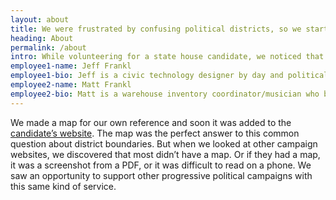 ```yaml
---
layout: about
title: We were frustrated by confusing political districts, so we started MapBlue
heading: About
permalink: /about
intro: While volunteering for a state house candidate, we noticed that one of the first questions we would receive from potential voters was “am I inside the district?” Some of our neighbors were in the district, and others, who lived four blocks away or even across the street, were not.
employee1-name: Jeff Frankl
employee1-bio: Jeff is a civic technology designer by day and political organizer by night. He builds and maintains the MapBlue application. Despite being afraid of heights, Jeff recently got into indoor rock climbing and admittedly talks about it too much.
employee2-name: Matt Frankl
employee2-bio: Matt is a warehouse inventory coordinator/musician who became more involved in politics during the run-up to the 2016 election (better late than never, right?).  He is responsible for MapBlue‘s business development and customer service.
---
```


<p>We made a map for our own reference and soon it was added to the <a href="https://rickforwestphilly.com/">candidate’s website</a>. The map was the perfect answer to this common question about district boundaries. But when we looked at other campaign websites, we discovered that most didn’t have a map. Or if they had a map, it was a screenshot from a PDF, or it was difficult to read on a phone. We saw an opportunity to support other progressive political campaigns with this same kind of service.</p>
